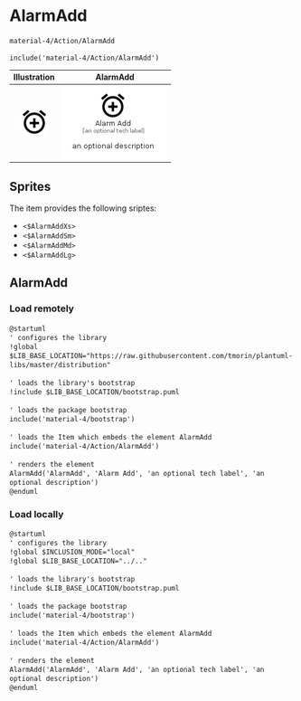 # AlarmAdd


```text
material-4/Action/AlarmAdd
```

```text
include('material-4/Action/AlarmAdd')
```



| Illustration | AlarmAdd |
| :---: | :---: |
| ![illustration for Illustration](../../material-4/Action/AlarmAdd.png) | ![illustration for AlarmAdd](../../material-4/Action/AlarmAdd.Local.png) |



## Sprites
The item provides the following sriptes:

- `<$AlarmAddXs>`
- `<$AlarmAddSm>`
- `<$AlarmAddMd>`
- `<$AlarmAddLg>`





## AlarmAdd

### Load remotely
```plantuml
@startuml
' configures the library
!global $LIB_BASE_LOCATION="https://raw.githubusercontent.com/tmorin/plantuml-libs/master/distribution"

' loads the library's bootstrap
!include $LIB_BASE_LOCATION/bootstrap.puml

' loads the package bootstrap
include('material-4/bootstrap')

' loads the Item which embeds the element AlarmAdd
include('material-4/Action/AlarmAdd')

' renders the element
AlarmAdd('AlarmAdd', 'Alarm Add', 'an optional tech label', 'an optional description')
@enduml
```

### Load locally
```plantuml
@startuml
' configures the library
!global $INCLUSION_MODE="local"
!global $LIB_BASE_LOCATION="../.."

' loads the library's bootstrap
!include $LIB_BASE_LOCATION/bootstrap.puml

' loads the package bootstrap
include('material-4/bootstrap')

' loads the Item which embeds the element AlarmAdd
include('material-4/Action/AlarmAdd')

' renders the element
AlarmAdd('AlarmAdd', 'Alarm Add', 'an optional tech label', 'an optional description')
@enduml
```

